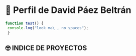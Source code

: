 # :wave: Perfil de **David Páez Beltrán**

```javascript
function test() {
 console.log("look ma\ , no spaces");
 }
```

## 🤓 INDICE DE PROYECTOS
